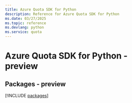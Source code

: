 ```yaml
---
title: Azure Quota SDK for Python
description: Reference for Azure Quota SDK for Python
ms.date: 03/27/2025
ms.topic: reference
ms.devlang: python
ms.service: quota
---
```

# Azure Quota SDK for Python - preview
## Packages - preview
[!INCLUDE [packages](quota-index.md)]